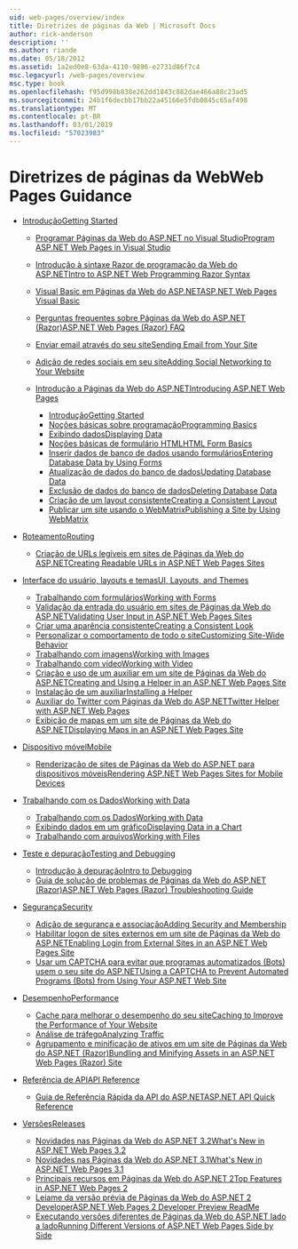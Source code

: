 ```yaml
---
uid: web-pages/overview/index
title: Diretrizes de páginas da Web | Microsoft Docs
author: rick-anderson
description: ''
ms.author: riande
ms.date: 05/18/2012
ms.assetid: 1a2ed0e8-63da-4110-9896-e2731d86f7c4
msc.legacyurl: /web-pages/overview
msc.type: book
ms.openlocfilehash: f95d998b838e262dd1843c882dae466a88c23ad5
ms.sourcegitcommit: 24b1f6decbb17bb22a45166e5fdb0845c65af498
ms.translationtype: MT
ms.contentlocale: pt-BR
ms.lasthandoff: 03/01/2019
ms.locfileid: "57023983"
---
```

<a name="web-pages-guidance"></a><span data-ttu-id="305cd-102">Diretrizes de páginas da Web</span><span class="sxs-lookup"><span data-stu-id="305cd-102">Web Pages Guidance</span></span>
====================
- [<span data-ttu-id="305cd-103">Introdução</span><span class="sxs-lookup"><span data-stu-id="305cd-103">Getting Started</span></span>](getting-started/index.md)

    - [<span data-ttu-id="305cd-104">Programar Páginas da Web do ASP.NET no Visual Studio</span><span class="sxs-lookup"><span data-stu-id="305cd-104">Program ASP.NET Web Pages in Visual Studio</span></span>](getting-started/program-asp-net-web-pages-in-visual-studio.md)
    - [<span data-ttu-id="305cd-105">Introdução à sintaxe Razor de programação da Web do ASP.NET</span><span class="sxs-lookup"><span data-stu-id="305cd-105">Intro to ASP.NET Web Programming Razor Syntax</span></span>](getting-started/introducing-razor-syntax-c.md)
    - [<span data-ttu-id="305cd-106">Visual Basic em Páginas da Web do ASP.NET</span><span class="sxs-lookup"><span data-stu-id="305cd-106">ASP.NET Web Pages Visual Basic</span></span>](getting-started/introducing-razor-syntax-vb.md)
    - [<span data-ttu-id="305cd-107">Perguntas frequentes sobre Páginas da Web do ASP.NET (Razor)</span><span class="sxs-lookup"><span data-stu-id="305cd-107">ASP.NET Web Pages (Razor) FAQ</span></span>](getting-started/aspnet-web-pages-razor-faq.md)
    - [<span data-ttu-id="305cd-108">Enviar email através do seu site</span><span class="sxs-lookup"><span data-stu-id="305cd-108">Sending Email from Your Site</span></span>](getting-started/11-adding-email-to-your-web-site.md)
    - [<span data-ttu-id="305cd-109">Adição de redes sociais em seu site</span><span class="sxs-lookup"><span data-stu-id="305cd-109">Adding Social Networking to Your Website</span></span>](getting-started/13-adding-social-networking-to-your-web-site.md)
    - [<span data-ttu-id="305cd-110">Introdução a Páginas da Web do ASP.NET</span><span class="sxs-lookup"><span data-stu-id="305cd-110">Introducing ASP.NET Web Pages</span></span>](getting-started/introducing-aspnet-web-pages-2/index.md)

        - [<span data-ttu-id="305cd-111">Introdução</span><span class="sxs-lookup"><span data-stu-id="305cd-111">Getting Started</span></span>](getting-started/introducing-aspnet-web-pages-2/getting-started.md)
        - [<span data-ttu-id="305cd-112">Noções básicas sobre programação</span><span class="sxs-lookup"><span data-stu-id="305cd-112">Programming Basics</span></span>](getting-started/introducing-aspnet-web-pages-2/intro-to-web-pages-programming.md)
        - [<span data-ttu-id="305cd-113">Exibindo dados</span><span class="sxs-lookup"><span data-stu-id="305cd-113">Displaying Data</span></span>](getting-started/introducing-aspnet-web-pages-2/displaying-data.md)
        - [<span data-ttu-id="305cd-114">Noções básicas de formulário HTML</span><span class="sxs-lookup"><span data-stu-id="305cd-114">HTML Form Basics</span></span>](getting-started/introducing-aspnet-web-pages-2/form-basics.md)
        - [<span data-ttu-id="305cd-115">Inserir dados de banco de dados usando formulários</span><span class="sxs-lookup"><span data-stu-id="305cd-115">Entering Database Data by Using Forms</span></span>](getting-started/introducing-aspnet-web-pages-2/entering-data.md)
        - [<span data-ttu-id="305cd-116">Atualização de dados do banco de dados</span><span class="sxs-lookup"><span data-stu-id="305cd-116">Updating Database Data</span></span>](getting-started/introducing-aspnet-web-pages-2/updating-data.md)
        - [<span data-ttu-id="305cd-117">Exclusão de dados do banco de dados</span><span class="sxs-lookup"><span data-stu-id="305cd-117">Deleting Database Data</span></span>](getting-started/introducing-aspnet-web-pages-2/deleting-data.md)
        - [<span data-ttu-id="305cd-118">Criação de um layout consistente</span><span class="sxs-lookup"><span data-stu-id="305cd-118">Creating a Consistent Layout</span></span>](getting-started/introducing-aspnet-web-pages-2/layouts.md)
        - [<span data-ttu-id="305cd-119">Publicar um site usando o WebMatrix</span><span class="sxs-lookup"><span data-stu-id="305cd-119">Publishing a Site by Using WebMatrix</span></span>](getting-started/introducing-aspnet-web-pages-2/publishing.md)
- [<span data-ttu-id="305cd-120">Roteamento</span><span class="sxs-lookup"><span data-stu-id="305cd-120">Routing</span></span>](routing/index.md)

    - [<span data-ttu-id="305cd-121">Criação de URLs legíveis em sites de Páginas da Web do ASP.NET</span><span class="sxs-lookup"><span data-stu-id="305cd-121">Creating Readable URLs in ASP.NET Web Pages Sites</span></span>](routing/creating-readable-urls-in-aspnet-web-pages-sites.md)
- [<span data-ttu-id="305cd-122">Interface do usuário, layouts e temas</span><span class="sxs-lookup"><span data-stu-id="305cd-122">UI, Layouts, and Themes</span></span>](ui-layouts-and-themes/index.md)

    - [<span data-ttu-id="305cd-123">Trabalhando com formulários</span><span class="sxs-lookup"><span data-stu-id="305cd-123">Working with Forms</span></span>](ui-layouts-and-themes/4-working-with-forms.md)
    - [<span data-ttu-id="305cd-124">Validação da entrada do usuário em sites de Páginas da Web do ASP.NET</span><span class="sxs-lookup"><span data-stu-id="305cd-124">Validating User Input in ASP.NET Web Pages Sites</span></span>](ui-layouts-and-themes/validating-user-input-in-aspnet-web-pages-sites.md)
    - [<span data-ttu-id="305cd-125">Criar uma aparência consistente</span><span class="sxs-lookup"><span data-stu-id="305cd-125">Creating a Consistent Look</span></span>](ui-layouts-and-themes/3-creating-a-consistent-look.md)
    - [<span data-ttu-id="305cd-126">Personalizar o comportamento de todo o site</span><span class="sxs-lookup"><span data-stu-id="305cd-126">Customizing Site-Wide Behavior</span></span>](ui-layouts-and-themes/18-customizing-site-wide-behavior.md)
    - [<span data-ttu-id="305cd-127">Trabalhando com imagens</span><span class="sxs-lookup"><span data-stu-id="305cd-127">Working with Images</span></span>](ui-layouts-and-themes/9-working-with-images.md)
    - [<span data-ttu-id="305cd-128">Trabalhando com vídeo</span><span class="sxs-lookup"><span data-stu-id="305cd-128">Working with Video</span></span>](ui-layouts-and-themes/10-working-with-video.md)
    - [<span data-ttu-id="305cd-129">Criação e uso de um auxiliar em um site de Páginas da Web do ASP.NET</span><span class="sxs-lookup"><span data-stu-id="305cd-129">Creating and Using a Helper in an ASP.NET Web Pages Site</span></span>](ui-layouts-and-themes/creating-and-using-a-helper-in-an-aspnet-web-pages-site.md)
    - [<span data-ttu-id="305cd-130">Instalação de um auxiliar</span><span class="sxs-lookup"><span data-stu-id="305cd-130">Installing a Helper</span></span>](ui-layouts-and-themes/installing-helpers.md)
    - [<span data-ttu-id="305cd-131">Auxiliar do Twitter com Páginas da Web do ASP.NET</span><span class="sxs-lookup"><span data-stu-id="305cd-131">Twitter Helper with ASP.NET Web Pages</span></span>](ui-layouts-and-themes/twitter-helper.md)
    - [<span data-ttu-id="305cd-132">Exibição de mapas em um site de Páginas da Web do ASP.NET</span><span class="sxs-lookup"><span data-stu-id="305cd-132">Displaying Maps in an ASP.NET Web Pages Site</span></span>](ui-layouts-and-themes/displaying-maps-in-an-aspnet-web-pages-site.md)
- [<span data-ttu-id="305cd-133">Dispositivo móvel</span><span class="sxs-lookup"><span data-stu-id="305cd-133">Mobile</span></span>](mobile/index.md)

    - [<span data-ttu-id="305cd-134">Renderização de sites de Páginas da Web do ASP.NET para dispositivos móveis</span><span class="sxs-lookup"><span data-stu-id="305cd-134">Rendering ASP.NET Web Pages Sites for Mobile Devices</span></span>](mobile/rendering-aspnet-web-pages-sites-for-mobile-devices.md)
- [<span data-ttu-id="305cd-135">Trabalhando com os Dados</span><span class="sxs-lookup"><span data-stu-id="305cd-135">Working with Data</span></span>](data/index.md)

    - [<span data-ttu-id="305cd-136">Trabalhando com os Dados</span><span class="sxs-lookup"><span data-stu-id="305cd-136">Working with Data</span></span>](data/5-working-with-data.md)
    - [<span data-ttu-id="305cd-137">Exibindo dados em um gráfico</span><span class="sxs-lookup"><span data-stu-id="305cd-137">Displaying Data in a Chart</span></span>](data/7-displaying-data-in-a-chart.md)
    - [<span data-ttu-id="305cd-138">Trabalhando com arquivos</span><span class="sxs-lookup"><span data-stu-id="305cd-138">Working with Files</span></span>](data/working-with-files.md)
- [<span data-ttu-id="305cd-139">Teste e depuração</span><span class="sxs-lookup"><span data-stu-id="305cd-139">Testing and Debugging</span></span>](testing-and-debugging/index.md)

    - [<span data-ttu-id="305cd-140">Introdução à depuração</span><span class="sxs-lookup"><span data-stu-id="305cd-140">Intro to Debugging</span></span>](testing-and-debugging/introduction-to-debugging.md)
    - [<span data-ttu-id="305cd-141">Guia de solução de problemas de Páginas da Web do ASP.NET (Razor)</span><span class="sxs-lookup"><span data-stu-id="305cd-141">ASP.NET Web Pages (Razor) Troubleshooting Guide</span></span>](testing-and-debugging/aspnet-web-pages-razor-troubleshooting-guide.md)
- [<span data-ttu-id="305cd-142">Segurança</span><span class="sxs-lookup"><span data-stu-id="305cd-142">Security</span></span>](security/index.md)

    - [<span data-ttu-id="305cd-143">Adição de segurança e associação</span><span class="sxs-lookup"><span data-stu-id="305cd-143">Adding Security and Membership</span></span>](security/16-adding-security-and-membership.md)
    - [<span data-ttu-id="305cd-144">Habilitar logon de sites externos em um site de Páginas da Web do ASP.NET</span><span class="sxs-lookup"><span data-stu-id="305cd-144">Enabling Login from External Sites in an ASP.NET Web Pages Site</span></span>](security/enabling-login-from-external-sites-in-an-aspnet-web-pages-site.md)
    - [<span data-ttu-id="305cd-145">Usar um CAPTCHA para evitar que programas automatizados (Bots) usem o seu site do ASP.NET</span><span class="sxs-lookup"><span data-stu-id="305cd-145">Using a CAPTCHA to Prevent Automated Programs (Bots) from Using Your ASP.NET Web Site</span></span>](security/using-a-catpcha-to-prevent-automated-programs-bots-from-using-your-aspnet-web-site.md)
- [<span data-ttu-id="305cd-146">Desempenho</span><span class="sxs-lookup"><span data-stu-id="305cd-146">Performance</span></span>](performance-and-traffic/index.md)

    - [<span data-ttu-id="305cd-147">Cache para melhorar o desempenho do seu site</span><span class="sxs-lookup"><span data-stu-id="305cd-147">Caching to Improve the Performance of Your Website</span></span>](performance-and-traffic/15-caching-to-improve-the-performance-of-your-website.md)
    - [<span data-ttu-id="305cd-148">Análise de tráfego</span><span class="sxs-lookup"><span data-stu-id="305cd-148">Analyzing Traffic</span></span>](performance-and-traffic/14-analyzing-traffic.md)
    - [<span data-ttu-id="305cd-149">Agrupamento e minificação de ativos em um site de Páginas da Web do ASP.NET (Razor)</span><span class="sxs-lookup"><span data-stu-id="305cd-149">Bundling and Minifying Assets in an ASP.NET Web Pages (Razor) Site</span></span>](performance-and-traffic/bundling-and-minifying-assets-in-an-aspnet-web-pages-razor-site.md)
- [<span data-ttu-id="305cd-150">Referência de API</span><span class="sxs-lookup"><span data-stu-id="305cd-150">API Reference</span></span>](api-reference/index.md)

    - [<span data-ttu-id="305cd-151">Guia de Referência Rápida da API do ASP.NET</span><span class="sxs-lookup"><span data-stu-id="305cd-151">ASP.NET API Quick Reference</span></span>](api-reference/asp-net-web-pages-api-reference.md)
- [<span data-ttu-id="305cd-152">Versões</span><span class="sxs-lookup"><span data-stu-id="305cd-152">Releases</span></span>](releases/index.md)

    - [<span data-ttu-id="305cd-153">Novidades nas Páginas da Web do ASP.NET 3.2</span><span class="sxs-lookup"><span data-stu-id="305cd-153">What's New in ASP.NET Web Pages 3.2</span></span>](releases/whats-new-in-aspnet-web-pages-32.md)
    - [<span data-ttu-id="305cd-154">Novidades nas Páginas da Web do ASP.NET 3.1</span><span class="sxs-lookup"><span data-stu-id="305cd-154">What's New in ASP.NET Web Pages 3.1</span></span>](releases/whats-new-aspnet-web-pages-31.md)
    - [<span data-ttu-id="305cd-155">Principais recursos em Páginas da Web do ASP.NET 2</span><span class="sxs-lookup"><span data-stu-id="305cd-155">Top Features in ASP.NET Web Pages 2</span></span>](releases/top-features-in-web-pages-2.md)
    - [<span data-ttu-id="305cd-156">Leiame da versão prévia de Páginas da Web do ASP.NET 2 Developer</span><span class="sxs-lookup"><span data-stu-id="305cd-156">ASP.NET Web Pages 2 Developer Preview ReadMe</span></span>](releases/aspnet-web-pages-2-developer-preview-readme.md)
    - [<span data-ttu-id="305cd-157">Executando versões diferentes de Páginas da Web do ASP.NET lado a lado</span><span class="sxs-lookup"><span data-stu-id="305cd-157">Running Different Versions of ASP.NET Web Pages Side by Side</span></span>](releases/running-v1-and-v2-sites-side-by-side.md)
